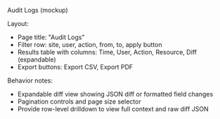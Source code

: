 Audit Logs (mockup)

Layout:
- Page title: "Audit Logs"
- Filter row: site, user, action, from, to, apply button
- Results table with columns: Time, User, Action, Resource, Diff (expandable)
- Export buttons: Export CSV, Export PDF

Behavior notes:
- Expandable diff view showing JSON diff or formatted field changes
- Pagination controls and page size selector
- Provide row-level drilldown to view full context and raw diff JSON
